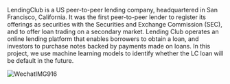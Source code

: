 LendingClub is a US peer-to-peer lending company, headquartered in San Francisco, California. It was the first peer-to-peer lender to register its offerings as securities with the Securities and Exchange Commission (SEC), and to offer loan trading on a secondary market. Lending Club operates an online lending platform that enables borrowers to obtain a loan, and investors to purchase notes backed by payments made on loans. In this project, we use machine learning models to identify whether the LC loan will be default in the future. 


![WechatIMG916](https://user-images.githubusercontent.com/102812426/234600898-3e85a2b0-43ba-4365-acb8-8115876d875d.jpeg)
